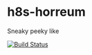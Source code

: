 # h8s-horreum
Sneaky peeky like

[![Build Status](https://travis-ci.com/stopa323/h8s-horreum.svg?branch=master)](https://travis-ci.com/stopa323/h8s-horreum)
